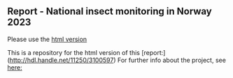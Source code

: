 ## Report - National insect monitoring in Norway 2023

Please use the [html version](https://jenast.github.io/NorIns_report_2023/)


This is a repository for the html version of this [report:] (http://hdl.handle.net/11250/3100597)
For further info about the project, see [here:](https://www.nina.no/Naturmangfold/Insekter/Overv%C3%A5king-av-insekter)

